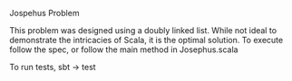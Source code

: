 Jospehus Problem

This problem was designed using a doubly linked list.
While not ideal to demonstrate the intricacies of Scala, it is the optimal solution.
To execute follow the spec, or follow the main method in Josephus.scala

To run tests, sbt -> test